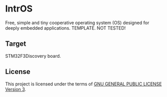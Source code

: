 IntrOS
=======

Free, simple and tiny cooperative operating system (OS) designed for deeply embedded applications.
TEMPLATE. NOT TESTED!

Target
-------

STM32F3Discovery board.

License
-------

This project is licensed under the terms of [GNU GENERAL PUBLIC LICENSE Version 3](http://www.gnu.org/philosophy/why-not-lgpl.html).
